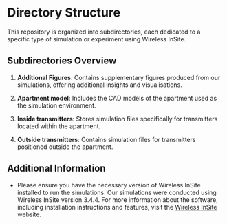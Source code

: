 # Directory Structure

This repository is organized into subdirectories, each dedicated to a specific type of simulation or experiment using Wireless InSite.

## Subdirectories Overview

1. **Additional Figures**: Contains supplementary figures produced from our simulations, offering additional insights and visualisations.

2. **Apartment model**: Includes the CAD models of the apartment used as the simulation environment.

3. **Inside transmitters**: Stores simulation files specifically for transmitters located within the apartment.

4. **Outside transmitters**: Contains simulation files for transmitters positioned outside the apartment.

## Additional Information

- Please ensure you have the necessary version of Wireless InSite installed to run the simulations. Our simulations were conducted using Wireless InSite version 3.4.4. For more information about the software, including installation instructions and features, visit the [Wireless InSite](https://www.remcom.com/wireless-insite-em-propagation-software) website.
